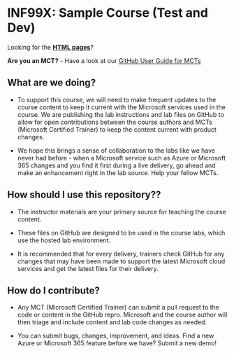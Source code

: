 # INF99X: Sample Course (Test and Dev)

Looking for the **[HTML pages](https://microsoftlearning.github.io/Secure-storage-for-Azure-Files-and-Azure-Blob-Storage/)**?

**Are you an MCT?** - Have a look at our [GitHub User Guide for MCTs](https://microsoftlearning.github.io/MCT-User-Guide/)

## What are we doing?

- To support this course, we will need to make frequent updates to the course content to keep it current with the Microsoft services used in the course. We are publishing the lab instructions and lab files on GitHub to allow for open contributions between the course authors and MCTs (Microsoft Certified Trainer) to keep the content current with product changes.

- We hope this brings a sense of collaboration to the labs like we have never had before - when a Microsoft service such as Azure or Microsoft 365 changes and you find it first during a live delivery, go ahead and make an enhancement right in the lab source. Help your fellow MCTs.

## How should I use this repository??

- The instructor materials are your primary source for teaching the course content.

- These files on GitHub are designed to be used in the course labs, which use the hosted lab environment.

- It is recommended that for every delivery, trainers check GitHub for any changes that may have been made to support the latest Microsoft cloud services and get the latest files for their delivery.

## How do I contribute?

- Any MCT (Microsoft Certified Trainer) can submit a pull request to the code or content in the GitHub repro. Microsoft and the course author will then triage and include content and lab code changes as needed.

- You can submit bugs, changes, improvement, and ideas. Find a new Azure or Microsoft 365 feature before we have? Submit a new demo!
